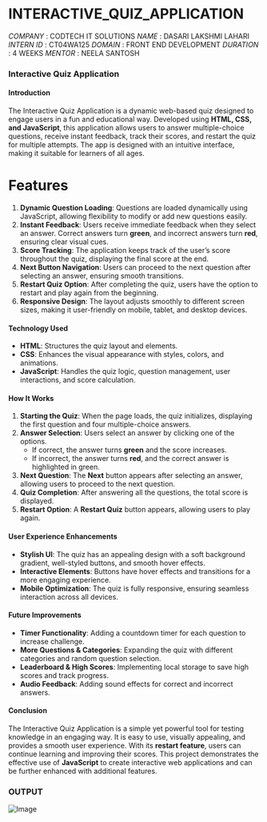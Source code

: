 # INTERACTIVE_QUIZ_APPLICATION
*COMPANY* : CODTECH IT SOLUTIONS
*NAME* : DASARI LAKSHMI LAHARI
*INTERN ID* : CT04WA125
*DOMAIN* : FRONT END DEVELOPMENT
*DURATION* : 4 WEEKS
*MENTOR* : NEELA SANTOSH

### Interactive Quiz Application

#### Introduction
The Interactive Quiz Application is a dynamic web-based quiz designed to engage users in a fun and educational way. Developed using **HTML, CSS, and JavaScript**, this application allows users to answer multiple-choice questions, receive instant feedback, track their scores, and restart the quiz for multiple attempts. The app is designed with an intuitive interface, making it suitable for learners of all ages.
# Features
1. **Dynamic Question Loading**: Questions are loaded dynamically using JavaScript, allowing flexibility to modify or add new questions easily.
2. **Instant Feedback**: Users receive immediate feedback when they select an answer. Correct answers turn **green**, and incorrect answers turn **red**, ensuring clear visual cues.
3. **Score Tracking**: The application keeps track of the user’s score throughout the quiz, displaying the final score at the end.
4. **Next Button Navigation**: Users can proceed to the next question after selecting an answer, ensuring smooth transitions.
5. **Restart Quiz Option**: After completing the quiz, users have the option to restart and play again from the beginning.
6. **Responsive Design**: The layout adjusts smoothly to different screen sizes, making it user-friendly on mobile, tablet, and desktop devices.

#### Technology Used
- **HTML**: Structures the quiz layout and elements.
- **CSS**: Enhances the visual appearance with styles, colors, and animations.
- **JavaScript**: Handles the quiz logic, question management, user interactions, and score calculation.

#### How It Works
1. **Starting the Quiz**: When the page loads, the quiz initializes, displaying the first question and four multiple-choice answers.
2. **Answer Selection**: Users select an answer by clicking one of the options.
   - If correct, the answer turns **green** and the score increases.
   - If incorrect, the answer turns **red**, and the correct answer is highlighted in green.
3. **Next Question**: The **Next** button appears after selecting an answer, allowing users to proceed to the next question.
4. **Quiz Completion**: After answering all the questions, the total score is displayed.
5. **Restart Option**: A **Restart Quiz** button appears, allowing users to play again.

#### User Experience Enhancements
- **Stylish UI**: The quiz has an appealing design with a soft background gradient, well-styled buttons, and smooth hover effects.
- **Interactive Elements**: Buttons have hover effects and transitions for a more engaging experience.
- **Mobile Optimization**: The quiz is fully responsive, ensuring seamless interaction across all devices.

#### Future Improvements
- **Timer Functionality**: Adding a countdown timer for each question to increase challenge.
- **More Questions & Categories**: Expanding the quiz with different categories and random question selection.
- **Leaderboard & High Scores**: Implementing local storage to save high scores and track progress.
- **Audio Feedback**: Adding sound effects for correct and incorrect answers.

#### Conclusion
The Interactive Quiz Application is a simple yet powerful tool for testing knowledge in an engaging way. It is easy to use, visually appealing, and provides a smooth user experience. With its **restart feature**, users can continue learning and improving their scores. This project demonstrates the effective use of **JavaScript** to create interactive web applications and can be further enhanced with additional features.

### OUTPUT
![Image](https://github.com/user-attachments/assets/56149f57-bf63-47ac-93ab-81a1271c4f97)

